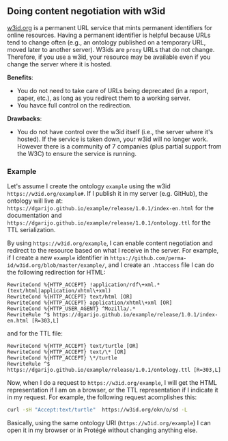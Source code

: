 ## Doing content negotiation with w3id

[w3id.org](https://github.com/perma-id/w3id.org/) is a permanent URL service that mints permanent identifiers for online resources. Having a permanent identifier is helpful because URLs tend to change often (e.g., an ontology published on a temporary URL, moved later to another server).
W3ids are `proxy` URLs that do not change. Therefore, if you use a w3id, your resource may be available even if you change the server where it is hosted.

**Benefits**: 
* You do not need to take care of URLs being deprecated (in a report, paper, etc.), as long as you redirect them to a working server.
* You havce full control on the redirection.

**Drawbacks**:
* You do not have control over the w3id itself (i.e., the server where it's hosted). If the service is taken down, your w3id will no longer work. However there is a community of 7 companies (plus partial support from the W3C) to ensure the service is running.


### Example
Let's assume I create the ontology `example` using the w3id `https://w3id.org/example#`. If I publish it in my server (e.g. GitHub), the ontology will live at: `https://dgarijo.github.io/example/release/1.0.1/index-en.html` for the documentation and `https://dgarijo.github.io/example/release/1.0.1/ontology.ttl` for the TTL serialization.

By using `https://w3id.org/example`, I can enable content negotiation and redirect to the resource based on what I receive in the server. For example, if I create a new `example` identifier in `https://github.com/perma-id/w3id.org/blob/master/example/`, and I create an `.htaccess` file I can do the following redirection for HTML:

```
RewriteCond %{HTTP_ACCEPT} !application/rdf\+xml.*(text/html|application/xhtml\+xml)
RewriteCond %{HTTP_ACCEPT} text/html [OR]
RewriteCond %{HTTP_ACCEPT} application/xhtml\+xml [OR]
RewriteCond %{HTTP_USER_AGENT} ^Mozilla/.*
RewriteRule ^$ https://dgarijo.github.io/example/release/1.0.1/index-en.html [R=303,L]
```

and for the TTL file:
```
RewriteCond %{HTTP_ACCEPT} text/turtle [OR]
RewriteCond %{HTTP_ACCEPT} text/\* [OR]
RewriteCond %{HTTP_ACCEPT} \*/turtle
RewriteRule ^$ https://dgarijo.github.io/example/release/1.0.1/ontology.ttl [R=303,L]
```
Now, when I do a request to `https://w3id.org/example`, I will get the HTML representation if I am on a browser, or the TTL representation if I indicate it in my request. For example, the following request acomplishes this:

```bash
curl -sH "Accept:text/turtle"  https://w3id.org/okn/o/sd -L
```

Basically, using the same ontology URI (`https://w3id.org/example`) I can open it in my browser or in Protégé without changing anything else.